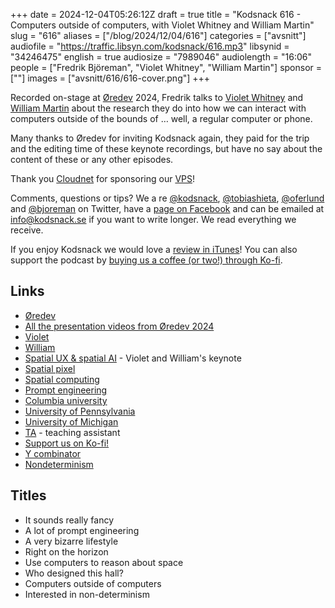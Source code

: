 +++
date = 2024-12-04T05:26:12Z
draft = true
title = "Kodsnack 616 - Computers outside of computers, with Violet Whitney and William Martin"
slug = "616"
aliases = ["/blog/2024/12/04/616"]
categories = ["avsnitt"]
audiofile = "https://traffic.libsyn.com/kodsnack/616.mp3"
libsynid = "34246475"
english = true
audiosize = "7989046"
audiolength = "16:06"
people = ["Fredrik Björeman", "Violet Whitney", "William Martin"]
sponsor = [""]
images = ["avsnitt/616/616-cover.png"]
+++

Recorded on-stage at [Øredev](https://oredev.org/) 2024, Fredrik talks to [Violet Whitney](https://www.linkedin.com/in/violetwhitney/) and [William Martin](https://www.linkedin.com/in/awmartin/) about the research they do into how we can interact with computers outside of the bounds of … well, a regular computer or phone.

Many thanks to Øredev for inviting Kodsnack again, they paid for the trip and the editing time of these keynote recordings, but have no say about the content of these or any other episodes.

Thank you [Cloudnet](http://www.cloudnet.se) for sponsoring our [VPS](http://en.wikipedia.org/wiki/Virtual_private_server)!

Comments, questions or tips? We a	re [@kodsnack](https://www.twitter.com/kodsnack), [@tobiashieta](https://www.twitter.com/tobiashieta), [@oferlund](https://twitter.com/oferlund) and [@bjoreman](https://www.twitter.com/bjoreman) on Twitter, have a [page on Facebook](https://www.facebook.com/kodsnack) and can be emailed at [info@kodsnack.se](mailto:info@kodsnack.se) if you want to write longer. We read everything we receive.

If you enjoy Kodsnack we would love a [review in iTunes](http://itunes.apple.com/se/podcast/kodsnack/id561631498?l=en)! You can also support the podcast by <a href="https://ko-fi.com/kodsnack" rel="payment">buying us a coffee (or two!) through Ko-fi</a>.

## Links ##
* [Øredev](https://oredev.org/)
* [All the presentation videos from Øredev 2024](https://www.youtube.com/playlist?list=PLOUKmSqExtAFpg3krEd6CXr3uIyUgP97b)
* [Violet](https://www.linkedin.com/in/violetwhitney/)
* [William](https://www.linkedin.com/in/awmartin/)
* [Spatial UX & spatial AI](https://www.youtube.com/watch?v=V3cDLZQHVTs&list=PLOUKmSqExtAFpg3krEd6CXr3uIyUgP97b&index=4) - Violet and William's keynote
* [Spatial pixel](https://spatialpixel.com/)
* [Spatial computing](https://en.wikipedia.org/wiki/Spatial_computing)
* [Prompt engineering](https://en.wikipedia.org/wiki/Prompt_engineering)
* [Columbia university](https://en.wikipedia.org/wiki/Columbia_University)
* [University of Pennsylvania](https://en.wikipedia.org/wiki/University_of_Pennsylvania)
* [University of Michigan](https://en.wikipedia.org/wiki/University_of_Michigan)
* [TA](https://en.wikipedia.org/wiki/Teaching_assistant) - teaching assistant
* [Support us on Ko-fi!](https://ko-fi.com/kodsnack)
* [Y combinator](https://en.wikipedia.org/wiki/Y_Combinator)
* [Nondeterminism](https://en.wikipedia.org/wiki/Nondeterministic_algorithm)

## Titles ##
* It sounds really fancy
* A lot of prompt engineering
* A very bizarre lifestyle
* Right on the horizon
* Use computers to reason about space
* Who designed this hall?
* Computers outside of computers
* Interested in non-determinism